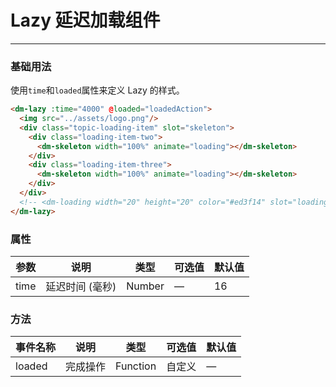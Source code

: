 # Lazy 延迟加载组件
----
### 基础用法
 使用```time```和```loaded```属性来定义 Lazy 的样式。
``` html
<dm-lazy :time="4000" @loaded="loadedAction">
  <img src="../assets/logo.png"/>
  <div class="topic-loading-item" slot="skeleton">
    <div class="loading-item-two">
      <dm-skeleton width="100%" animate="loading"></dm-skeleton>
    </div>
    <div class="loading-item-three">
      <dm-skeleton width="100%" animate="loading"></dm-skeleton>
    </div>
  </div>
  <!-- <dm-loading width="20" height="20" color="#ed3f14" slot="loading"></dm-loading> -->
</dm-lazy>
```


### 属性
| 参数      | 说明    | 类型      | 可选值       | 默认值   |
|---------- |-------- |---------- |-------------  |-------- |
| time    | 延迟时间 (毫秒)  | Number  | — |  16   |

### 方法
| 事件名称      | 说明    | 类型      | 可选值       | 默认值   |
|---------- |-------- |---------- |-------------  |-------- |
| loaded     | 完成操作   |  Function    |  自定义  |     —    |
